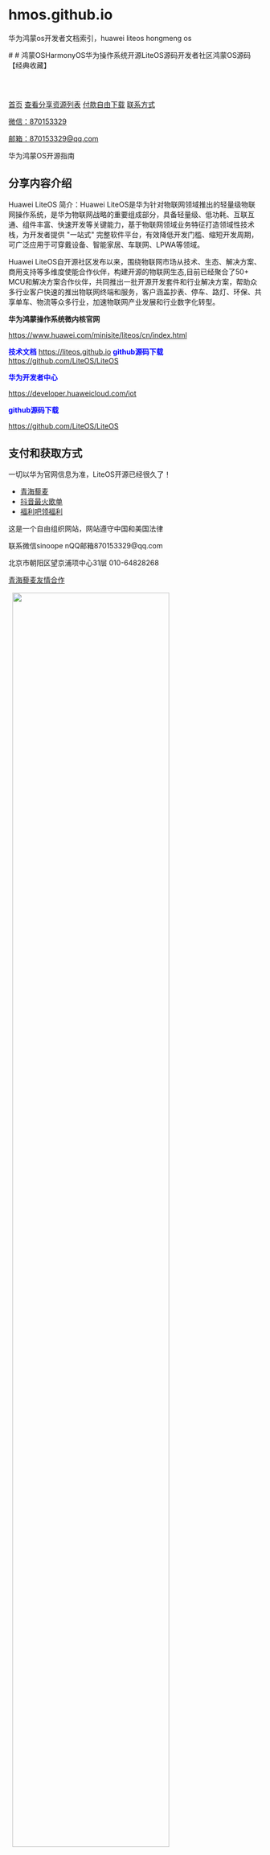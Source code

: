 # hmos.github.io
华为鸿蒙os开发者文档索引，huawei liteos hongmeng os



<html>
<head>
    <meta charset="utf-8">
    <meta http-equiv="X-UA-Compatible" content="IE=Edge,chrome=1" />
    <meta name="renderer" content="webkit" />
    <meta name="screen-orientation" content="portrait">
    <meta name="x5-orientation" content="portrait">
    <!--手机页脚-->
    <meta content="telephone=no" name="format-detection">
    <meta content="email=no" name="format-detection">
    <!--手机页脚end-->
    # # 鸿蒙OSHarmonyOS华为操作系统开源LiteOS源码开发者社区鸿蒙OS源码【经典收藏】

</head>
<body >
<!--登录框-->
<div class="black_bg"></div>
<!-- header -->
<div class="header">
    <div class="headerCont">
        <h1 class="logoHeader"><a href="http://lab.28581688.cn"><img src="http://qhhr.cqfcyy.cn/logoheader.png" alt=""></a></h1>
        <div class="headerRight">
            <div class="headerNav">
                <a href="http://lab.28581688.cn" >首页</a>
                <a href="http://lab.28581688.cn" target="_blank" >查看分享资源列表</a>
                <a href="http://pay.28581688.cn" >付款自由下载</a>
                <a href="javascript:;" class="reportHeaderBtn">
                    联系方式
                    <div class="reportHeaderCont">
                        <p>微信：870153329</p>
                        <p>邮箱：870153329@qq.com</p>
                    </div>
                </a>
            </div>
        </div>
    </div>
</div>

<!--手机头部 M.MIAOPAI.COM DO-->
<div class="phone_header phone_headerYellow">
    <div class="phone_navBtn">华为鸿蒙OS开源指南</div>
</div>
<!--内容分区-->
    <div class="map_box">
        <div id="map"><!--<img src="http://lab.28581688.cn/2.jpg" width="100%" >--></div>
    </div>

<!--内容分区 联系我们-->
<div class="middle1000">
    <div class="contant_box">
        <h2>分享内容介绍</h2>
        <p>Huawei LiteOS 简介：Huawei LiteOS是华为针对物联网领域推出的轻量级物联网操作系统，是华为物联网战略的重要组成部分，具备轻量级、低功耗、互联互通、组件丰富、快速开发等关键能力，基于物联网领域业务特征打造领域性技术栈，为开发者提供 "一站式" 完整软件平台，有效降低开发门槛、缩短开发周期，可广泛应用于可穿戴设备、智能家居、车联网、LPWA等领域。</p>
        <p>Huawei LiteOS自开源社区发布以来，围绕物联网市场从技术、生态、解决方案、商用支持等多维度使能合作伙伴，构建开源的物联网生态,目前已经聚合了50+ MCU和解决方案合作伙伴，共同推出一批开源开发套件和行业解决方案，帮助众多行业客户快速的推出物联网终端和服务，客户涵盖抄表、停车、路灯、环保、共享单车、物流等众多行业，加速物联网产业发展和行业数字化转型。</p>
        <strong>华为鸿蒙操作系统微内核官网</strong>
        <p></p>
        <a href="https://www.huawei.com/minisite/liteos/cn/index.html">https://www.huawei.com/minisite/liteos/cn/index.html</a>
        <p></p>
        <strong style="color:#00F">技术文档</strong>
        <a href="https://liteos.github.io">https://liteos.github.io</a>
        <strong style="color:#00F">github源码下载</strong>
        <a href="https://github.com/LiteOS/LiteOS">https://github.com/LiteOS/LiteOS</a>
        <p><strong style="color:#00F">华为开发者中心</strong></p>
        <a href="https://developer.huaweicloud.com/iot">https://developer.huaweicloud.com/iot</a>
        <p><strong style="color:#00F">github源码下载</strong></p>
        <a href="https://github.com/LiteOS/LiteOS">https://github.com/LiteOS/LiteOS</a>
        <h2>支付和获取方式</h2>
        <p>一切以华为官网信息为准，LiteOS开源已经很久了！</p>
 

</div>

<!--页脚-->
<div class="footer">
    <ul class="footerNav">
        <li><a href="http://chinaqinghai.lm1998.cn" class="miaopai_ewm">青海藜麦</a></li>
        <li>
             <a href="http://douyin.28581688.cn" class="miaopai_ewm">抖音最火歌单</a>
        </li>
        <li>
            <a href="http://lab.28581688.cn" class="miaopai_ewm">福利吧领福利</a>
        </li>
    </ul>
    <p>这是一个自由组织网站，网站遵守中国和美国法律</p>
    <p>联系微信sinoope  nQQ邮箱870153329@qq.com </p>
    <p>北京市朝阳区望京浦项中心31层 010-64828268</p>
    <p><a target="_blank" href="http://m.lm1998.cn" >青海藜麦友情合作</a></p>
</div>


<!--手机页脚-->
<div class="phoneFooter_info">
    <p class="phoneFooterInfo_text" style="padding: 2px 8px;"><img src="http://qhhr.cqfcyy.cn/qr.jpg" width="80%" /></p>
    <p class="phoneFooterInfo_text" style="padding: 2px 8px;"><img src="http://qhhr.cqfcyy.cn/pay.jpg" width="80%" /></p>
    <div class="phoneFooterInfo_text" style="padding: 0 8px;">联系微信sinoopen </br>Copyright TiAny All rights reserved.</div>
    <p class="phoneFooterInfo_text" style="padding: 2px 8px;">QQ邮箱870153329@qq.com</p>
    <p class="phoneFooterInfo_text" style="padding: 0 8px;"><a target="_blank" href="http://m.lm1998.cn" >青海藜麦友情合作</a> </p></br>
    <p class="phoneFooterInfo_text" style="padding: 0 8px;"><a target="_blank" href="http://lab.28581688.cn" >返回黑木崖福利站首页</a> </p>
</div>
<!--手机页脚end-->

</body>
</html>
